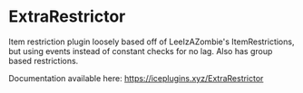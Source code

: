 # ExtraRestrictor
Item restriction plugin loosely based off of LeeIzAZombie's ItemRestrictions, but using events instead of constant checks for no lag. Also has group based restrictions.

Documentation available here: https://iceplugins.xyz/ExtraRestrictor
